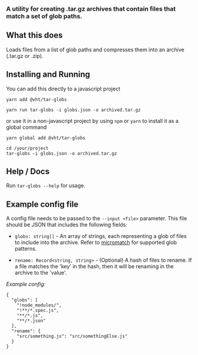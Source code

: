 ### A utility for creating .tar.gz archives that contain files that match a set of glob paths.

## What this does

Loads files from a list of glob paths and compresses them into an archive (.tar.gz or .zip).

## Installing and Running

You can add this directly to a javascript project

```
yarn add @vht/tar-globs

yarn run tar-globs -i globs.json -o archived.tar.gz
```

or use it in a non-javascript project by using `npm` or `yarn` to install it as a global command

```
yarn global add @vht/tar-globs

cd /your/project
tar-globs -i globs.json -o archived.tar.gz
```

## Help / Docs

Run `tar-globs --help` for usage.

## Example config file

A config file needs to be passed to the `--input <file>` parameter.
This file should be JSON that includes the following fields:

* `globs: string[]` - An array of strings, each representing a glob of files to include into the archive. Refer to [micromatch](https://github.com/micromatch/micromatch) for supported glob patterns.

* `rename: Record<string, string>` - (Optional) A hash of files to rename. If a file matches the 'key' in the hash, then it will be renaming in the archive to the 'value'.

_Example config:_
```
{
  "globs": [
    "!node_modules/",
    "!**/*.spec.js",
    "**/*.js",
    "**/*.json"
  ],
  "rename": {
    "src/something.js": "src/somethingElse.js"
  }
}
```
